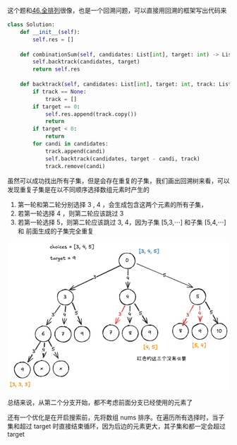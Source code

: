 这个题和[46.全排列](../46.全排列/)很像，也是一个回溯问题，可以直接用回溯的框架写出代码来

```python
class Solution:
    def __init__(self):
        self.res = []

    def combinationSum(self, candidates: List[int], target: int) -> List[List[int]]:
        self.backtrack(candidates, target)
        return self.res

    def backtrack(self, candidates: List[int], target: int, track: List[int] = None):
        if track == None:
            track = []
        if target == 0:
            self.res.append(track.copy())
            return
        if target < 0:
            return
        for candi in candidates:
            track.append(candi)
            self.backtrack(candidates, target - candi, track)
            track.remove(candi)
```

虽然可以成功找出所有子集，但是会存在重复的子集，我们画出回溯树来看，可以发现重复子集是在以不同顺序选择数组元素时产生的

1. 第一轮和第二轮分别选择 3 , 4 ，会生成包含这两个元素的所有子集，
2. 若第一轮选择 4 ，则第二轮应该跳过 3
3. 若第一轮选择 5，则第二轮应该跳过 3, 4，因为子集 [5,3,⋯] 和子集 [5,4,⋯] 和 前面生成的子集完全重复

![](image/39.excalidraw.png)

总结来说，从第二个分支开始，都不考虑前面分支已经使用的元素了

还有一个优化是在开启搜索前，先将数组 nums 排序。在遍历所有选择时，当子集和超过 target 时直接结束循环，因为后边的元素更大，其子集和都一定会超过 target
